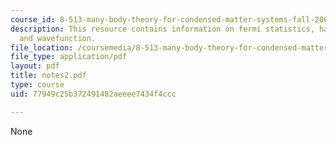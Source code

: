 ```yaml
---
course_id: 8-513-many-body-theory-for-condensed-matter-systems-fall-2004
description: This resource contains information on fermi statistics, hall effect,
  and wavefunction.
file_location: /coursemedia/8-513-many-body-theory-for-condensed-matter-systems-fall-2004/77949c25b372491482aeeee7434f4ccc_notes2.pdf
file_type: application/pdf
layout: pdf
title: notes2.pdf
type: course
uid: 77949c25b372491482aeeee7434f4ccc

---
```

None